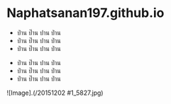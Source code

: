 # Naphatsanan197.github.io
- ป่าน ป๊าน ปาน ป่าน 
- ป่าน ป๊าน ปาน ป่าน 
- ป่าน ป๊าน ปาน ป่าน 

* ป่าน ป๊าน ปาน ป่าน 
* ป่าน ป๊าน ปาน ป่าน 
* ป่าน ป๊าน ปาน ป่าน 

![Image].(/20151202 #1_5827.jpg)


